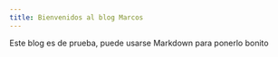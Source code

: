 ```yaml
---
title: Bienvenidos al blog Marcos
---
```


Este blog es de prueba, puede usarse Markdown para ponerlo bonito
